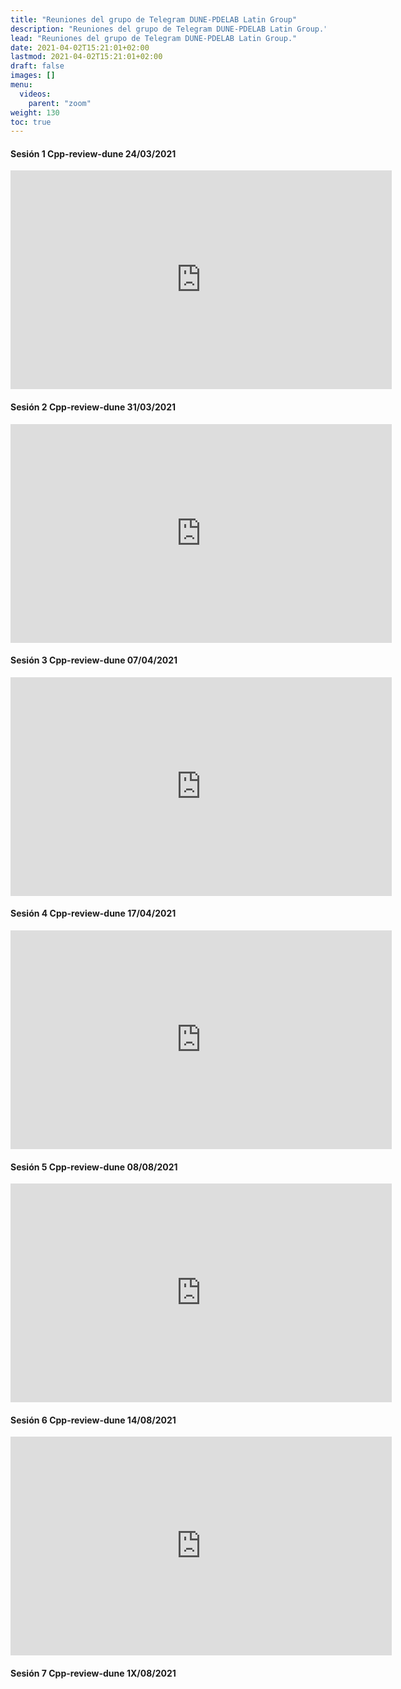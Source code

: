 ```yaml
---
title: "Reuniones del grupo de Telegram DUNE-PDELAB Latin Group"
description: "Reuniones del grupo de Telegram DUNE-PDELAB Latin Group."
lead: "Reuniones del grupo de Telegram DUNE-PDELAB Latin Group."
date: 2021-04-02T15:21:01+02:00
lastmod: 2021-04-02T15:21:01+02:00
draft: false
images: []
menu:
  videos:
    parent: "zoom"
weight: 130
toc: true
---
```


#### Sesión 1 Cpp-review-dune 24/03/2021

<iframe width="610" height="350"
  sandbox="allow-same-origin allow-scripts allow-popups"
  src="https://diode.zone/videos/embed/d1c1795c-8416-4a95-9f9d-c1bcff866874?title=0&warningTitle=0&peertubeLink=0"
  frameborder="0" allowfullscreen>
</iframe>

#### Sesión 2 Cpp-review-dune 31/03/2021

<iframe width="610" height="350"
  sandbox="allow-same-origin allow-scripts allow-popups"
  src="https://diode.zone/videos/embed/d0b547c8-b4d7-4d46-aeb9-68a4a5dc626e?title=0&warningTitle=0&peertubeLink=0"
  frameborder="0" allowfullscreen>
</iframe>

#### Sesión 3 Cpp-review-dune 07/04/2021

<iframe width="610" height="350"
  sandbox="allow-same-origin allow-scripts allow-popups"
  src="https://diode.zone/videos/embed/6d4cda60-2d20-40bb-aec0-0b64e695f4b1?title=0&warningTitle=0&peertubeLink=0"
  frameborder="0" allowfullscreen>
</iframe>

#### Sesión 4 Cpp-review-dune 17/04/2021

<iframe width="610" height="350"
  sandbox="allow-same-origin allow-scripts allow-popups"
  src="https://diode.zone/videos/embed/cd32f7f5-4bf6-47e2-a8ec-c4f0c4271a6b?title=0&warningTitle=0&peertubeLink=0"
  frameborder="0" allowfullscreen>
</iframe>

#### Sesión 5 Cpp-review-dune 08/08/2021

<iframe width="610" height="350"
  sandbox="allow-same-origin allow-scripts allow-popups"
  src="https://diode.zone/videos/embed/f6QHdJEK1j97xpQQ1dMKuk?title=0&warningTitle=0&peertubeLink=0"
  frameborder="0" allowfullscreen>
</iframe>

#### Sesión 6 Cpp-review-dune 14/08/2021

<iframe width="610" height="350"
  sandbox="allow-same-origin allow-scripts allow-popups"
  src="https://diode.zone/videos/embed/cpiiodfrnwAbjsV5BxRRi8?title=0&warningTitle=0&peertubeLink=0"
  frameborder="0" allowfullscreen>
</iframe>

#### Sesión 7 Cpp-review-dune 1X/08/2021

<!-- <iframe width="610" height="350"
  sandbox="allow-same-origin allow-scripts allow-popups"
  src="https://diode.zone/videos/embed/cpiiodfrnwAbjsV5BxRRi8?title=0&warningTitle=0&peertubeLink=0"
  frameborder="0" allowfullscreen>
</iframe> -->

